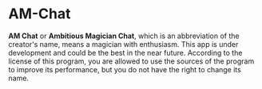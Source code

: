 # AM-Chat
**AM Chat** or **Ambitious Magician Chat**, which is an abbreviation of the creator's name, means a magician with enthusiasm. This app is under development and could be the best in the near future.
According to the license of this program, you are allowed to use the sources of the program to improve its performance, but you do not have the right to change its name.

